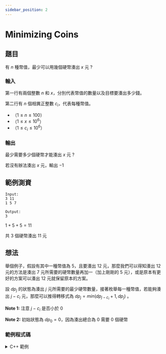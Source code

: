 ```yaml
---
sidebar_position: 2
---
```

Minimizing Coins
===

題目
---
有 $n$ 種幣值，最少可以用幾個硬幣湊出 $x$ 元 ?

### 輸入
第一行有兩個整數 $n$ 和 $x$，分別代表幣值的數量以及目標要湊出多少錢。

第二行有 $n$ 個相異正整數 $c_i$，代表每種幣值。

- （$1 \le n \le 100$）
- （$1 \le x \le 10^6$）
- （$1 \le c_i \le 10^6$）

### 輸出
最少需要多少個硬幣才能湊出 $x$ 元 ?

若沒有辦法湊出 $x$ 元，輸出 $-1$

範例測資
---
```
Input:
3 11
1 5 7

Output:
3
```
$1 + 5 + 5 = 11$

共 $3$ 個硬幣湊出 $11$ 元

想法
---
舉個例子，假設有其中一種幣值為 $5$，且要湊出 $12$ 元，那麼我們可以得知湊出 $12$ 元的方法是湊出 $7$ 元所需要的硬幣數量再加一（加上剛剛的 $5$ 元），或是原本有更好的方案可以湊出 $12$ 元就保留原本的方案。

設 $dp_j$ 的狀態為湊出 $j$ 元所需要的最少硬幣數量，接著枚舉每一種幣值，若能夠湊出 $j - c_i$ 元，那麼可以推得轉移式為 $dp_j = min(dp_{j - c_i} + 1, dp_j)$ 。

**Note 1:** 注意 $j - c_i$ 是否小於 $0$

**Note 2:** 初始狀態為 $dp_0 = 0$，因為湊出總合為 $0$ 需要 $0$ 個硬幣 

### 範例程式碼
<details>
<summary>C++ 範例 </summary>
```cpp
#include<bits/stdc++.h>
#define int long long
#define IO ios_base::sync_with_stdio(0), cin.tie(0)
using namespace std;
signed main() {
    IO;
    int n, x;
    cin >> n >> x;
    int c[n];
    for(int i = 0; i < n; i++) {
        cin >> c[i];
    }
    int dp[x + 1];
    for(int i = 1; i <= x; i++) {
        dp[i] = -1;
    }
    dp[0] = 0;
    for(int i = 1; i <= x; i++) {
        for(int j = 0; j < n; j++) {
            if(i - c[j] >= 0) {
                if(dp[i - c[j]] != -1) {
                    if(dp[i] == -1) {
                        dp[i] = dp[i - c[j]] + 1;
                    }
                    else {
                        dp[i] = min(dp[i], dp[i - c[j]] + 1);
                    }
                }
            }
        }
    }
    cout << dp[x];
}
```
</details>